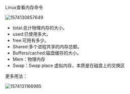 Linux查看内存命令

![1574130857649](.\images\1574130857649.png)

- total:总计物理内存的大小。
- used:已使用多大。
- free:可用有多少。
- Shared:多个进程共享的内存总额。
- Buffers/cached:磁盘缓存的大小。
- Mem：物理内存
- Swap：Swap place 虚拟内存，本质是在磁盘上的交换区

更多用法：

![1574131166985](.\images\1574131166985.png)